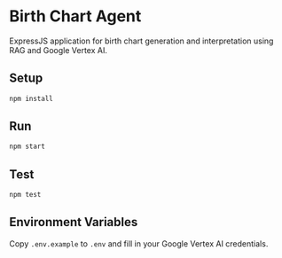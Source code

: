 # Birth Chart Agent

ExpressJS application for birth chart generation and interpretation using RAG and Google Vertex AI.

## Setup

```bash
npm install
```

## Run

```bash
npm start
```

## Test

```bash
npm test
```

## Environment Variables

Copy `.env.example` to `.env` and fill in your Google Vertex AI credentials.
